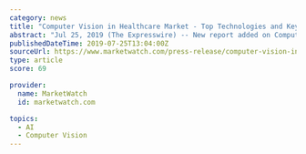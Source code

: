 ```yaml
---
category: news
title: "Computer Vision in Healthcare Market - Top Technologies and Key Insights to 2024 for “North America and Europe Region”"
abstract: "Jul 25, 2019 (The Expresswire) -- New report added on Computer Vision in Healthcare Market to assist visually impaired people to navigate in an indoor environment. First, problem is defined in terms of tasks, sensors, devices, & performance requirements ..."
publishedDateTime: 2019-07-25T13:04:00Z
sourceUrl: https://www.marketwatch.com/press-release/computer-vision-in-healthcare-market---top-technologies-and-key-insights-to-2024-for-north-america-and-europe-region-2019-07-25
type: article
score: 69

provider:
  name: MarketWatch
  id: marketwatch.com

topics:
  - AI
  - Computer Vision
---
```

